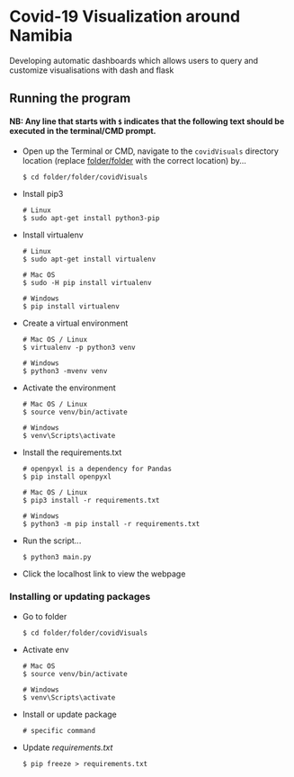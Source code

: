 # Covid-19 Visualization around Namibia
 Developing automatic dashboards which allows users to query and customize visualisations with dash and flask

## Running the program
#### NB: Any line that starts with `$` indicates that the following text should be executed in the terminal/CMD prompt.

- Open up the Terminal or CMD, navigate to the `covidVisuals` directory location (replace <ins>folder/folder</ins> with the correct location) by...

      $ cd folder/folder/covidVisuals
      
- Install pip3

      # Linux
      $ sudo apt-get install python3-pip

- Install virtualenv
      
      # Linux
      $ sudo apt-get install virtualenv
      
      # Mac OS
      $ sudo -H pip install virtualenv
      
      # Windows
      $ pip install virtualenv
  
- Create a virtual environment
  
      # Mac OS / Linux
      $ virtualenv -p python3 venv

      # Windows
      $ python3 -mvenv venv
      
- Activate the environment
  
      # Mac OS / Linux
      $ source venv/bin/activate
      
      # Windows
      $ venv\Scripts\activate

- Install the requirements.txt

      # openpyxl is a dependency for Pandas
      $ pip install openpyxl
  
      # Mac OS / Linux
      $ pip3 install -r requirements.txt
      
      # Windows
      $ python3 -m pip install -r requirements.txt
    
- Run the script...

      $ python3 main.py

- Click the localhost link to view the webpage


### Installing or updating packages

- Go to folder

      $ cd folder/folder/covidVisuals

- Activate env

      # Mac OS
      $ source venv/bin/activate

      # Windows
      $ venv\Scripts\activate
  
- Install or update package

      # specific command

- Update *requirements.txt*

      $ pip freeze > requirements.txt

 

